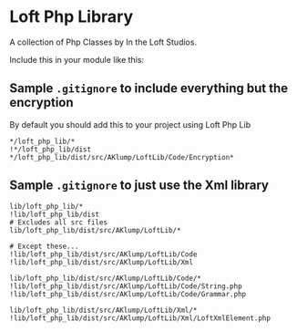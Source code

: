 # Loft Php Library

A collection of Php Classes by In the Loft Studios.



Include this in your module like this:


## Sample `.gitignore` to include everything but the encryption

By default you should add this to your project using Loft Php Lib
    
    */loft_php_lib/*
    !*/loft_php_lib/dist
    */loft_php_lib/dist/src/AKlump/LoftLib/Code/Encryption*



## Sample `.gitignore` to just use the Xml library

    lib/loft_php_lib/*
    !lib/loft_php_lib/dist
    # Excludes all src files
    lib/loft_php_lib/dist/src/AKlump/LoftLib/*
    
    # Except these...
    !lib/loft_php_lib/dist/src/AKlump/LoftLib/Code
    !lib/loft_php_lib/dist/src/AKlump/LoftLib/Xml
    
    lib/loft_php_lib/dist/src/AKlump/LoftLib/Code/*
    !lib/loft_php_lib/dist/src/AKlump/LoftLib/Code/String.php
    !lib/loft_php_lib/dist/src/AKlump/LoftLib/Code/Grammar.php
    
    lib/loft_php_lib/dist/src/AKlump/LoftLib/Xml/*
    !lib/loft_php_lib/dist/src/AKlump/LoftLib/Xml/LoftXmlElement.php
